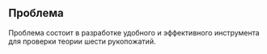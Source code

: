 ## Проблема

Проблема состоит в разработке удобного и эффективного инструмента для проверки теории шести рукопожатий.
